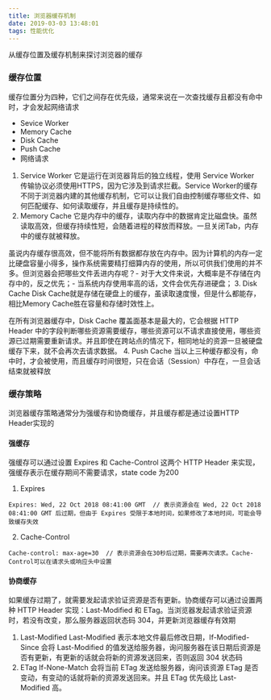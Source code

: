 ```yaml
---
title: 浏览器缓存机制
date: 2019-03-03 13:48:01
tags: 性能优化
---
```

从缓存位置及缓存机制来探讨浏览器的缓存
<!-- more -->
### 缓存位置
缓存位置分为四种，它们之间存在优先级，通常来说在一次查找缓存且都没有命中时，才会发起网络请求
- Sevice Worker
- Memory Cache
- Disk Cache
- Push Cache
- 网络请求

1. Service Worker
它是运行在浏览器背后的独立线程，使用 Service Worker 传输协议必须使用HTTPS，因为它涉及到请求拦截。Service Worker的缓存不同于浏览器内建的其他缓存机制，它可以让我们自由控制缓存哪些文件、如何匹配缓存、如何读取缓存，并且缓存是持续性的。
2. Memory Cache
它是内存中的缓存，读取内存中的数据肯定比磁盘快。虽然读取高效，但缓存持续性短，会随着进程的释放而释放。一旦关闭Tab，内存中的缓存就被释放。

虽说内存缓存很高效，但不能将所有数据都存放在内存中。因为计算机的内存一定比硬盘容量小得多，操作系统需要精打细算内存的使用，所以可供我们使用的并不多。但浏览器会把哪些文件丢进内存呢？- 对于大文件来说，大概率是不存储在内存中的，反之优先；- 当系统内存使用率高的话，文件会优先存进硬盘；
3. Disk Cache
Disk Cache就是存储在硬盘上的缓存，虽读取速度慢，但是什么都能存，相比Memory Cache胜在容量和存储时效性上。

在所有浏览器缓存中，Disk Cache 覆盖面基本是最大的，它会根据 HTTP Header 中的字段判断哪些资源需要缓存，哪些资源可以不请求直接使用，哪些资源已过期需要重新请求。并且即使在跨站点的情况下，相同地址的资源一旦被硬盘缓存下来，就不会再次去请求数据。
4. Push Cache
当以上三种缓存都没有，命中时，才会被使用，而且缓存时间很短，只在会话（Session）中存在，一旦会话结束就被释放
### 缓存策略
浏览器缓存策略通常分为强缓存和协商缓存，并且缓存都是通过设置HTTP Header实现的
#### 强缓存
强缓存可以通过设置 Expires 和 Cache-Control 这两个 HTTP Header 来实现，强缓存表示在缓存期间不需要请求，state code 为200

1. Expires
```http
Expires: Wed, 22 Oct 2018 08:41:00 GMT  // 表示资源会在 Wed, 22 Oct 2018 08:41:00 GMT 后过期，但由于 Expires 受限于本地时间，如果修改了本地时间，可能会导致缓存失效
```
2. Cache-Control
```http
Cache-control: max-age=30  // 表示资源会在30秒后过期，需要再次请求。Cache-Control可以在请求头或响应头中设置
```
#### 协商缓存
如果缓存过期了，就需要发起请求验证资源是否有更新。协商缓存可以通过设置两种 HTTP Header 实现：Last-Modified 和 ETag。当浏览器发起请求验证资源时，若没有改变，那么服务器返回状态码 304，并更新浏览器缓存有效期

1. Last-Modified
Last-Modified 表示本地文件最后修改日期，If-Modified-Since 会将 Last-Modified 的值发送给服务器，询问服务器在该日期后资源是否有更新，有更新的话就会将新的资源发送回来，否则返回 304 状态码
2. ETag
If-None-Match 会将当前 ETag 发送给服务器，询问该资源 ETag 是否变动，有变动的话就将新的资源发送回来。并且 ETag 优先级比 Last-Modified 高。
